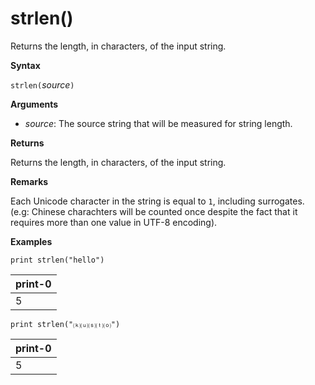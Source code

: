 # strlen()

Returns the length, in characters, of the input string.
	
**Syntax**

`strlen(`*source*`)`

**Arguments**

* *source*: The source string that will be measured for string length.

**Returns**

Returns the length, in characters, of the input string.

**Remarks**

Each Unicode character in the string is equal to `1`, including surrogates.
(e.g: Chinese charachters will be counted once despite the fact that it requires more than one value in UTF-8 encoding).


**Examples**

<!-- csl -->
```
print strlen("hello")
```

|print-0|
|---|
|5|

<!-- csl -->
```
print strlen("⒦⒰⒮⒯⒪")
```

|print-0|
|---|
|5|
